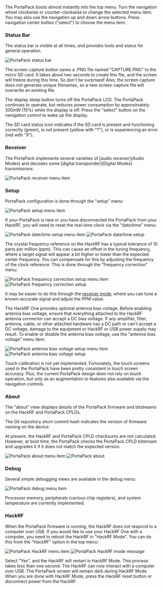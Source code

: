 The PortaPack boots almost instantly into the top menu. Turn the navigation wheel clockwise or counter-clockwise to change the selected menu item. You may also use the navigation up and down arrow buttons. Press navigation center button ("select") to choose the menu item.

### Status Bar

The status bar is visible at all times, and provides tools and status for general operation.

![PortaPack status bar](images/ui/general/status_bar.png)

The screen capture button saves a .PNG file named "CAPTURE.PNG" to the micro SD card. It takes about two seconds to create this file, and the screen will freeze during this time. So don't be surprised! Also, the screen capture does not generate unique filenames, so a new screen capture file will overwrite an existing file.

The display sleep button turns off the PortaPack LCD. The PortaPack continues to operate, but reduces power consumption by approximately 300mW (15%) while the display is off. Press the "select" button on the navigation control to wake up the display.

The SD card status icon indicates if the SD card is present and functioning correctly (green), is not present (yellow with "?"), or is experiencing an error (red with "X").

### Receiver

The PortaPack implements several varieties of [audio receiver](Audio Modes) and decodes some [digital transponder](Digital Modes) transmissions.

![PortaPack receiver menu item](images/ui/general/menu_top_receiver.png)

### Setup

PortaPack configuration is done through the "setup" menu:

![PortaPack setup menu item](images/ui/general/menu_top_setup.png)

If your PortaPack is new or you have disconnected the PortaPack from your HackRF, you will need to reset the real-time clock via the "date/time" menu:

![PortaPack date/time setup menu item](images/ui/general/setup/menu_setup_date_time.png)
![PortaPack date/time setup](images/ui/general/setup/date_time.png)

The crystal frequency reference on the HackRF has a typical tolerance of 10 parts per million (ppm). This can cause an offset in the tuning frequency, where a target signal will appear a bit higher or lower than the expected center frequency. You can compensate for this by adjusting the frequency of the clock reference. This is done through the "frequency correction" menu:

![PortaPack frequency correction setup menu item](images/ui/general/setup/menu_setup_frequency_correction.png)
![PortaPack frequency correction setup](images/ui/general/setup/frequency_correction.png)

It may be easier to do this through the [receiver mode](https://github.com/sharebrained/portapack-hackrf/wiki/Audio%20Modes), where you can tune a known-accurate signal and adjust the PPM value.

The HackRF One provides optional antenna bias voltage. Before enabling antenna bias voltage, ensure that everything attached to the HackRF antenna connector can accept a DC bias voltage. If any amplifier, filter, antenna, cable, or other attached hardware has a DC path or can't accept a DC voltage, damage to the equipment or HackRF or USB power supply may result. To enable or disable the antenna bias voltage, use the "antenna bias voltage" menu item:

![PortaPack antenna bias voltage setup menu item](images/ui/general/setup/menu_setup_antenna_bias_voltage.png)
![PortaPack antenna bias voltage setup](images/ui/general/setup/antenna_bias_voltage.png)

Touch calibration is not yet implemented. Fortunately, the touch screens used in the PortaPack have been pretty consistent in touch screen accuracy. Plus, the current PortaPack design does not rely on touch operation, but only as an augmentation to features also available via the navigation controls.

### About

The "about" view displays details of the PortaPack firmware and bitstreams on the HackRF and PortaPack CPLDs.

The Git repository short commit hash indicates the version of firmware running on the device.

At present, the HackRF and PortaPack CPLD checksums are not calculated. However, at boot time, the PortaPack checks the PortaPack CPLD bitstream and upgrades it if it does not match the expected version.

![PortaPack about menu item](images/ui/general/menu_top_about.png)
![PortaPack about](images/ui/general/about/about.png)

### Debug

Several simple debugging views are available in the debug menu:

![PortaPack debug menu item](images/ui/general/menu_top_debug.png)

Processor memory, peripherals (various chip registers), and system temperature are currently implemented.

### HackRF

When the PortaPack firmware is running, the HackRF does not respond to a computer over USB. If you would like to use your HackRF One with a computer, you need to reboot the HackRF in "HackRF Mode". You can do this from the "HackRF" option in the top menu:

![PortaPack HackRF menu item](images/ui/general/menu_top_hackrf.png)
![PortaPack HackRF mode message](images/ui/general/hackrf_mode.png)

Select "Yes", and the HackRF will restart in HackRF Mode. This process takes less than one second. The HackRF can now interact with a computer over USB. The PortaPack screen will remain dark during HackRF Mode. When you are done with HackRF Mode, press the HackRF reset button or disconnect power from the HackRF.